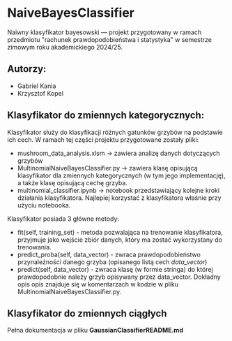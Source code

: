 # NaiveBayesClassifier
Naiwny klasyfikator bayesowski — projekt przygotowany w ramach przedmiotu "rachunek prawdopodobieństwa i statystyka" w semestrze zimowym roku akademickiego 2024/25.

## Autorzy:
- Gabriel Kania
- Krzysztof Kopel

## Klasyfikator do zmiennych kategorycznych:
Klasyfikator służy do klasyfikacji różnych gatunków grzybów na podstawie ich cech. W ramach tej części projektu przygotowane zostały pliki:

- mushroom_data_analysis.xlsm -> zawiera analizę danych dotyczących grzybów
- MultinomialNaiveBayesClassifier.py -> zawiera klasę opisującą klasyfikator dla zmiennych kategorycznych (w tym jego implementację), a także klasę opisującą cechę grzyba.
- multinomial_classifier.ipynb -> notebook przedstawiający kolejne kroki działania klasyfikatora. Najlepiej korzystać z klasyfikatora właśnie przy użyciu notebooka.

Klasyfikator posiada 3 główne metody: 
- fit(self, training_set) - metoda pozwalająca na trenowanie klasyfikatora, przyjmuje jako wejście zbiór danych, który ma zostać wykorzystany do trenowania.
- predict_proba(self, data_vector) - zwraca prawdopodobieństwo przynależności danego grzyba (opisanego listą cech *data_vector*)
- predict(self, data_vector) - zwraca klasę (w formie stringa) do której prawdopodobnie należy grzyb opisywany przez data_vector.
Dokładny opis opis znajduje się w komentarzach w kodzie w pliku MultinomialNaiveBayesClassifier.py.

## Klasyfikator do zmiennych ciągłych
Pełna dokumentacja w pliku **GaussianClassifierREADME.md**
